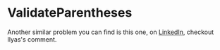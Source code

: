 # ValidateParentheses

Another similar problem you can find is this one, on [LinkedIn](https://www.linkedin.com/feed/update/urn:li:activity:6857200498978680832/), checkout Ilyas's comment.


